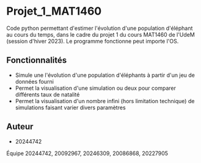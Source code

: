 # Projet_1_MAT1460
Code python permettant d'estimer l'évolution d'une population d'éléphant au cours du temps, dans le cadre du projet 1 du cours MAT1460 de l'UdeM (session d'hiver 2023). Le programme fonctionne peut importe l'OS.

## Fonctionnalités

- Simule une l'évolution d'une population d'éléphants à partir d'un jeu de données fourni
- Permet la visualisation d'une simulation ou deux pour comparer différents taux de natalité
- Permet la visualisation d'un nombre infini (hors limitation technique) de simulations faisant varier divers paramètres



## Auteur

- 20244742

Équipe 20244742, 20092967, 20246309, 20086868, 20227905